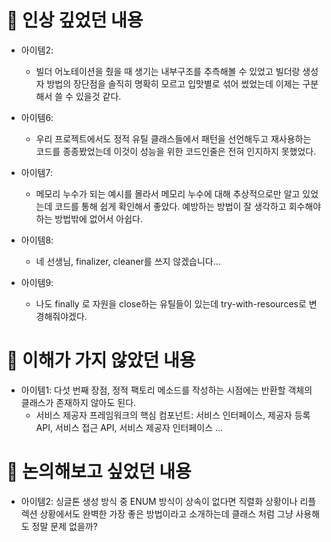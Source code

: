 # 📌 인상 깊었던 내용
* 아이템2: 
  - 빌더 어노테이션을 줬을 때 생기는 내부구조를 추측해볼 수 있었고 빌더랑 생성자 방법의 장단점을 솔직히 명확히 모르고 입맛별로 섞어 썼었는데 이제는 구분해서 쓸 수 있을것 같다.
   
* 아이템6: 
  - 우리 프로젝트에서도 정적 유틸 클래스들에서 패턴을 선언해두고 재사용하는 코드를 종종봤었는데 이것이 성능을 위한 코드인줄은 전혀 인지하지 못했었다.

* 아이템7:
  - 메모리 누수가 되는 예시를 몰라서 메모리 누수에 대해 추상적으로만 알고 있었는데 코드를 통해 쉽게 확인해서 좋았다. 예방하는 방법이 잘 생각하고 회수해야하는 방법밖에 없어서 아쉽다.

* 아이템8:
  - 네 선생님, finalizer, cleaner를 쓰지 않겠습니다... 

* 아이템9:
  - 나도 finally 로 자원을 close하는 유틸들이 있는데 try-with-resources로 변경해줘야겠다.
 

# 📌 이해가 가지 않았던 내용
* 아이템1: 다섯 번째 장점, 정적 팩토리 메소드를 작성하는 시점에는 반환할 객체의 클래스가 존재하지 않아도 된다. 
   - 서비스 제공자 프레임워크의 핵심 컴포넌트: 서비스 인터페이스, 제공자 등록 API, 서비스 접근 API, 서비스 제공자 인터페이스 ...

# 📌 논의해보고 싶었던 내용
* 아이템2: 싱글톤 생성 방식 중 ENUM 방식이 상속이 없다면 직렬화 상황이나 리플렉션 상황에서도 완벽한 가장 좋은 방법이라고 소개하는데 클래스 처럼 그냥 사용해도 정말 문제 없을까?

 